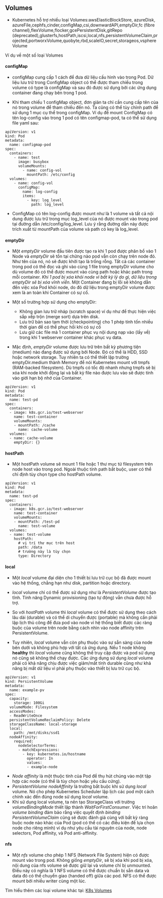 ## Volumes

- Kubernetes hỗ trợ nhiều loại Volumes:awsElasticBlockStore, azureDisk, azureFile,cephfs,cinder,configMap,csi,downwardAPI,emptyDir,fc (fibre channel),flexVolume,flocker,gcePersistentDisk,gitRepo (deprecated),glusterfs,hostPath,iscsi,local,nfs,persistentVolumeClaim,projected,portworxVolume,quobyte,rbd,scaleIO,secret,storageos,vsphereVolume

Ví dụ về một số loại Volumes
#### configMap
- configMap cung cấp 1 cách để đưa dữ liệu cấu hình vào trong Pod. Dữ liệu lưu trữ trong ConfigMap object có thể được tham chiếu trong volume có type là configMap và sau đó được sử dụng bởi các ứng dụng container đang chạy bên trong 1 pod.

- Khi tham chiếu 1 configMap object, đơn giản ta chỉ cần cung cấp tên của nó trong volume để tham chiếu đến nó. Ta cũng có thể tùy chỉnh path để sử dụng 1 mục cụ thể trong configMap. Ví dụ để mount ConfigMap có tên log-config vào trong 1 pod có tên configmap-pod, ta có thể sử dụng file yaml sau:

```
apiVersion: v1
kind: Pod
metadata:
  name: configmap-pod
spec:
  containers:
    - name: test
      image: busybox
      volumeMounts:
        - name: config-vol
          mountPath: /etc/config
  volumes:
    - name: config-vol
      configMap:
        name: log-config
        items:
          - key: log_level
            path: log_level
```
- ConfigMap có tên log-config được mount như là 1 volume và tất cả nội dung được lưu trữ trong mục log_level của nó được mount vào trong pod tại đường dẫn /etc/config/log_level. Lưu ý rằng đường dẫn này được trích xuất từ mountPath của volume và path có key là log_level.

#### emptyDir
- Một *emptyDir* volume đầu tiên được tạo ra khi 1 pod được phân bổ vào 1 Node và *emptyDir* sẽ tồn tại chừng nào pod vẫn còn chạy trên node đó. Như tên của nó, nó sẽ được khởi tạo là trống rỗng. Tất cả các container trong pod có thể đọc và ghi vào cùng 1 file trong emptyDir volume cho dù volume đó có thể được mount vào cùng path hoặc khác path trong mỗi container. *Khi 1 pod bị xóa khỏi node vì bất kỳ lý do gì, dữ liệu trong emptyDir sẽ bị xóa vĩnh viễn*. Một Container đang bị lỗi sẽ không dẫn đến việc xóa Pod khỏi node, do đó dữ liệu trong emptyDir volume được xem là an toàn khi Container có sự cố.
- Một số trường hợp sử dụng cho emptyDir:

    - Không gian lưu trữ nháp (scratch space) ví dụ như để thực hiện việc sắp xếp trộn (merge sort) dựa trên disk.
    - Lưu trữ bản sao tạm thời (checkpointing) cho 1 phép tính tốn nhiều thời gian để có thể phục hồi khi có sự cố
    - Lưu giữ các file mà 1 container phục vụ nội dung nạp vào (lấy về) trong khi 1 webserver container khác phục vụ data.

- Mặc định, *emptyDir* volume được lưu trữ trên bất kỳ phương tiện (medium) nào đang được sử dụng bởi Node. Đó có thể là HDD, SSD hoặc network storage. Tuy nhiên ta có thể thiết lập trường emptyDir.medium thành Memory để nói Kubernetes mount với tmpfs (RAM-backed filesystem). Dù tmpfs có tốc độ nhanh nhưng tmpfs sẽ bị xóa khi node khởi động lại và bất kỳ file nào được lưu vào sẽ được tính vào giới hạn bộ nhớ của Container.

```
apiVersion: v1
kind: Pod
metadata:
  name: test-pd
spec:
  containers:
  - image: k8s.gcr.io/test-webserver
    name: test-container
    volumeMounts:
    - mountPath: /cache
      name: cache-volume
  volumes:
  - name: cache-volume
    emptyDir: {}
```
#### hostPath

- Một hostPath volume sẽ mount 1 file hoặc 1 thư mục từ filesystem trên node host vào trong pod. Ngoài thuộc tính path bắt buộc, user có thể chỉ định tùy chọn type cho hostPath volume.

```
apiVersion: v1
kind: Pod
metadata:
  name: test-pd
spec:
  containers:
  - image: k8s.gcr.io/test-webserver
    name: test-container
    volumeMounts:
    - mountPath: /test-pd
      name: test-volume
  volumes:
  - name: test-volume
    hostPath:
      # vị trí thư mục trên host
      path: /data
      # trường này là tùy chọn
      type: Directory
```
#### local 

- Một *local* volume đại diện cho 1 thiết bị lưu trữ cục bộ đã được mount vào hệ thống, chẳng hạn như disk, partition hoặc directory.

- *local* volume chỉ có thể được sử dụng như là *PersistentVolume* được tạo tĩnh. Tính năng Dynamic provisioning (tạo tự động) vẫn chưa được hỗ trợ.

- So với *hostPath* volume thì *local* volume có thể được sử dụng theo cách lâu dài (durable) và có thể di chuyển được (portable) mà không cần phải lập lịch thủ công để đưa pod vào node vì hệ thống biết được các ràng buộc của volume trên node bằng cách nhìn vào node affinity trên PersistentVolume.

- Tuy nhiên, *local* volume vẫn còn phụ thuộc vào sự sẵn sàng của node bên dưới và không phù hợp với tất cả ứng dụng. Nếu 1 node không **healthy** thì *local* volume cũng không thể truy cập được và pod sử dụng nó cũng sẽ không thể chạy được. Các ứng dụng sử dụng *local* volume phải có khả năng chịu được việc giảm/mất tính durable cũng như khả năng bị mất dữ liệu vì phải phụ thuộc vào thiết bị lưu trữ cục bộ.

```
apiVersion: v1
kind: PersistentVolume
metadata:
  name: example-pv
spec:
  capacity:
    storage: 100Gi
  volumeMode: Filesystem
  accessModes:
  - ReadWriteOnce
  persistentVolumeReclaimPolicy: Delete
  storageClassName: local-storage
  local:
    path: /mnt/disks/ssd1
  nodeAffinity:
    required:
      nodeSelectorTerms:
      - matchExpressions:
        - key: kubernetes.io/hostname
          operator: In
          values:
          - example-node
```
- *Node affinity* là một thuộc tính của Pod để thu hút chúng vào một tập hợp các node (có thể là tùy chọn hoặc yêu cầu cứng).
- *PersistentVolume nodeAffinity* là  trường bắt buộc khi sử dụng *local* volume. Nó cho phép Kubernetes Scheduler lập lịch các pod một cách chính xác đến đúng node sử dụng *local* volume.
- Khi sử dụng local volume, ta nên tạo StorageClass với trường *volumeBindingMode* thiết lập thành *WaitForFirstConsumer*. Việc trì hoãn *volume binding* đảm bảo rằng việc quyết định *binding PersistentVolumeClaim* cũng sẽ được đánh giá cùng với bất kỳ ràng buộc node nào khác của Pod (pod có thể có các điều kiện để lựa chọn node cho riêng mình) ví dụ như yêu cầu tài nguyên của node, node selectors, Pod affinity, và Pod anti-affinity.

#### nfs

- Một *nfs* volume cho phép 1 NFS (Network File System) hiện có được mount vào trong pod. Không giống *emptyDir*, sẽ bị xóa khi pod bị xóa, nội dung của nfs volume sẽ được giữ lại và volume chỉ bị unmounted. Điều này có nghĩa là 1 NFS volume có thể được chuẩn bị sẵn data và data đó có thể chuyển giao (handed off) giữa các pod. NFS có thể được mount bởi nhiều writer cùng một lúc.

Tìm hiểu thêm các loại volume khác tại: [K8s Volumes](https://kubernetes.io/docs/concepts/storage/volumes/)

